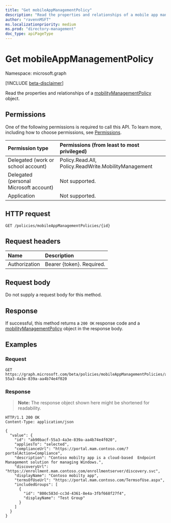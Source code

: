```yaml
---
title: "Get mobileAppManagementPolicy"
description: "Read the properties and relationships of a mobile app management policy."
author: "ravennMSFT"
ms.localizationpriority: medium
ms.prod: "directory-management"
doc_type: apiPageType
---
```


# Get mobileAppManagementPolicy

Namespace: microsoft.graph

[!INCLUDE [beta-disclaimer](../../includes/beta-disclaimer.md)]

Read the properties and relationships of a [mobilityManagementPolicy](../resources/mobilitymanagementpolicy.md) object.

## Permissions

One of the following permissions is required to call this API. To learn more, including how to choose permissions, see [Permissions](/graph/permissions-reference).

|Permission type|Permissions (from least to most privileged)|
|:---|:---|
|Delegated (work or school account)|Policy.Read.All, Policy.ReadWrite.MobilityManagement|
|Delegated (personal Microsoft account) | Not supported.|
|Application | Not supported.|

## HTTP request

<!-- {
  "blockType": "ignored"
}
-->

``` http
GET /policies/mobileAppManagementPolicies/{id}
```

## Request headers

|Name|Description|
|:---|:---|
|Authorization|Bearer {token}. Required.|

## Request body

Do not supply a request body for this method.

## Response

If successful, this method returns a `200 OK` response code and a [mobilityManagementPolicy](../resources/mobilitymanagementpolicy.md) object in the response body.

## Examples

### Request


<!-- {
  "blockType": "request",
  "name": "get_mobilitymanagementpolicy_forID_app"
}
-->

``` http
GET https://graph.microsoft.com/beta/policies/mobileAppManagementPolicies/ab90bacf-55a3-4a3e-839a-aa4b74e4f020
```


### Response

>**Note:** The response object shown here might be shortened for readability.
<!-- {
  "blockType": "response",
  "truncated": true,
  "@odata.type": "microsoft.graph.mobilityManagementPolicy"
}
-->

``` http
HTTP/1.1 200 OK
Content-Type: application/json

{
  "value": {
    "id": "ab90bacf-55a3-4a3e-839a-aa4b74e4f020",
    "appliesTo": "selected",
    "complianceUrl": "https://portal.mam.contoso.com/?portalAction=Compliance",
    "description": "Contoso mobilty app is a cloud-based  Endpoint Management solution for managing Windows.",
    "discoveryUrl": "https://enrollment.mam.contoso.com/enrollmentserver/discovery.svc",
    "displayName": "Contoso mobilty app",
    "termsOfUseUrl": "https://portal.mam.contoso.com/TermsofUse.aspx",
    "includedGroups": [
      {
        "id": "800c583d-cc3d-4361-8e4a-3fbf668f27f4",
        "displayName": "Test Group"
      }
    ]
  }
}
```
